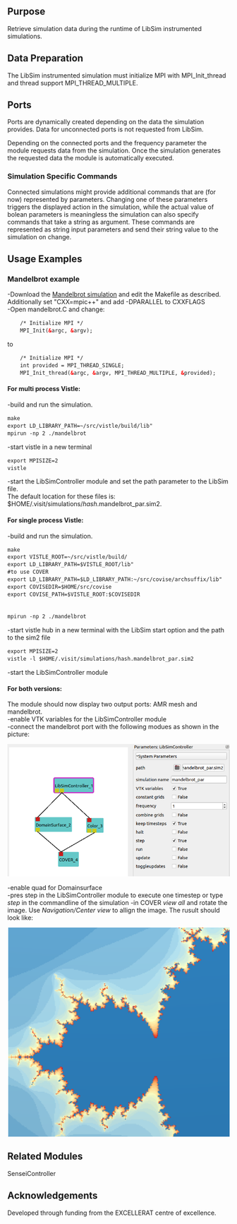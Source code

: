 [headline]:<>

## Purpose

Retrieve simulation data during the runtime of LibSim instrumented simulations.

## Data Preparation
The LibSim instrumented simulation must initialize MPI with MPI_Init_thread and thread support MPI_THREAD_MULTIPLE.

## Ports

[moduleHtml]:<>

Ports are dynamically created depending on the data the simulation provides. Data for unconnected ports
is not requested from LibSim.

[parameters]:<>

Depending on the connected ports and the frequency parameter the module requests data from the simulation.
Once the simulation generates the requested data the module is automatically executed.

### Simulation Specific Commands
Connected simulations might provide additional commands that are (for now) represented by parameters. Changing one of these parameters triggers the displayed action in the simulation, while the actual value of bolean parameters is meaningless the simulation can also specify commands that take a string as argument. These commands are represented as string input parameters
and send their string value to the simulation on change.

## Usage Examples

### Mandelbrot example
-Download the [Mandelbrot simulation](https://www.visitusers.org/index.php?title=VisIt-tutorial-in-situ#Resources) and edit the Makefile as described. Additionally set "CXX=mpic++" and add -DPARALLEL to CXXFLAGS  
-Open mandelbrot.C and change:
```xml
    /* Initialize MPI */
    MPI_Init(&argc, &argv);
``` 
to
```xml
    /* Initialize MPI */
    int provided = MPI_THREAD_SINGLE;
    MPI_Init_thread(&argc, &argv, MPI_THREAD_MULTIPLE, &provided);
``` 
#### For multi process Vistle:
-build and run the simulation. 
```xml
make
export LD_LIBRARY_PATH=~/src/vistle/build/lib"
mpirun -np 2 ./mandelbrot
```

-start vistle in a new terminal
```xml
export MPISIZE=2
vistle
``` 
-start the LibSimController module and set the path parameter to the LibSim file.   
The default location for these files is:  
$HOME/.visit/simulations/*hash*.mandelbrot_par.sim2.  

#### For single process Vistle:
-build and run the simulation. 
```xml
make
export VISTLE_ROOT=~/src/vistle/build/
export LD_LIBRARY_PATH=$VISTLE_ROOT/lib"
#to use COVER
export LD_LIBRARY_PATH=$LD_LIBRARY_PATH:~/src/covise/archsuffix/lib"
export COVISEDIR=$HOME/src/covise
export COVISE_PATH=$VISTLE_ROOT:$COVISEDIR


mpirun -np 2 ./mandelbrot
```

-start vistle hub in a new terminal with the LibSim start option and the path to the sim2 file
```xml
export MPISIZE=2
vistle -l $HOME/.visit/simulations/hash.mandelbrot_par.sim2
``` 
-start the LibSimController module
#### For both versions:

The module should now display two output ports: AMR mesh and mandelbrot.  
-enable VTK variables for the LibSimController module  
-connect the mandelbrot port with the following modues as shown in the picture:

![](mandelbrot_map.png)

-enable quad for Domainsurface  
-pres step in the LibSimController module to execute one timestep or type *step* in the commandline of the simulation
-in COVER *view all* and rotate the image. Use *Navigation/Center view* to allign the image. The rusult should look like:

![](mandelbrot.png)

## Related Modules
SenseiController

## Acknowledgements
Developed through funding from the EXCELLERAT centre of excellence.
